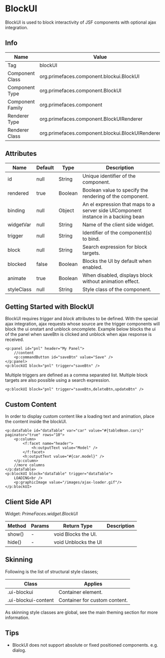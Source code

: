 # BlockUI

BlockUI is used to block interactivity of JSF components with optional ajax integration.

## Info

| Name | Value |
| --- | --- |
| Tag | blockUI
| Component Class | org.primefaces.component.blockui.BlockUI
| Component Type | org.primefaces.component.BlockUI
| Component Family | org.primefaces.component |
| Renderer Type | org.primefaces.component.BlockUIRenderer
| Renderer Class | org.primefaces.component.blockui.BlockUIRenderer

## Attributes

| Name | Default | Type | Description | 
| --- | --- | --- | --- |
| id | null | String | Unique identifier of the component.
| rendered | true | Boolean | Boolean value to specify the rendering of the component.
| binding | null | Object | An el expression that maps to a server side UIComponent instance in a backing bean
| widgetVar | null | String | Name of the client side widget.
| trigger | null | String | Identifier of the component(s) to bind.
| block | null | String | Search expression for block targets.
| blocked | false | Boolean | Blocks the UI by default when enabled.
| animate | true | Boolean | When disabled, displays block without animation effect.
| styleClass | null | String | Style class of the component.

## Getting Started with BlockUI
BlockUI requires _trigger_ and _block_ attributes to be defined. With the special ajax integration, ajax
requests whose source are the trigger components will block the ui onstart and unblock oncomplete.
Example below blocks the ui of the panel when saveBtn is clicked and unblock when ajax response
is received.

```xhtml
<p:panel id="pnl" header="My Panel">
    //content
    <p:commandButton id="saveBtn" value="Save" />
</p:panel>
<p:blockUI block="pnl" trigger="saveBtn" />
```
Multiple triggers are defined as a comma separated list. Multiple block targets are also possible
using a search expression.

```xhtml
<p:blockUI block="pnl" trigger="saveBtn,deleteBtn,updateBtn" />
```

## Custom Content
In order to display custom content like a loading text and animation, place the content inside the
blockUI.

```xhtml
<p:dataTable id="dataTable" var="car" value="#{tableBean.cars}" paginator="true" rows="10">
    <p:column>
        <f:facet name="header">
            <h:outputText value="Model" />
        </f:facet>
        <h:outputText value="#{car.model}" />
    </p:column>
    //more columns
</p:dataTable>
<p:blockUI block="dataTable" trigger="dataTable"> 
    LOADING<br />
    <p:graphicImage value="/images/ajax-loader.gif"/>
</p:blockUI>
```

## Client Side API
Widget: _PrimeFaces.widget.BlockUI_

| Method | Params | Return Type | Description | 
| --- | --- | --- | --- | 
| show() | - | void Blocks the UI.
| hide() | - | void Unblocks the UI

## Skinning
Following is the list of structural style classes;

| Class | Applies | 
| --- | --- | 
| .ui-blockui | Container element.
| .ui-blockui-content | Container for custom content.

As skinning style classes are global, see the main theming section for more information.

## Tips

- BlockUI does not support absolute or fixed positioned components. e.g. dialog.
